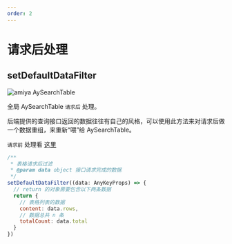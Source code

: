 ```yaml
---
order: 2
---
```


# 请求后处理

## setDefaultDataFilter

![amiya AySearchTable](https://misc.hzzcckj.cn/upload/image/202011/acf47931f000000.png)

全局 AySearchTable `请求后` 处理。

后端提供的查询接口返回的数据往往有自己的风格，可以使用此方法来对请求后做一个数据重组，来重新“喂”给 AySearchTable。

`请求前` 处理看 [这里](/全局方法/set-default-search-filter)

```js
/**
 * 表格请求后过滤
 * @param data object 接口请求完成的数据
 */
setDefaultDataFilter((data: AnyKeyProps) => {
  // return 的对象需要包含以下两条数据
  return {
    // 表格列表的数据
    content: data.rows,
    // 数据总共 n 条
    totalCount: data.total
  }
})
```

